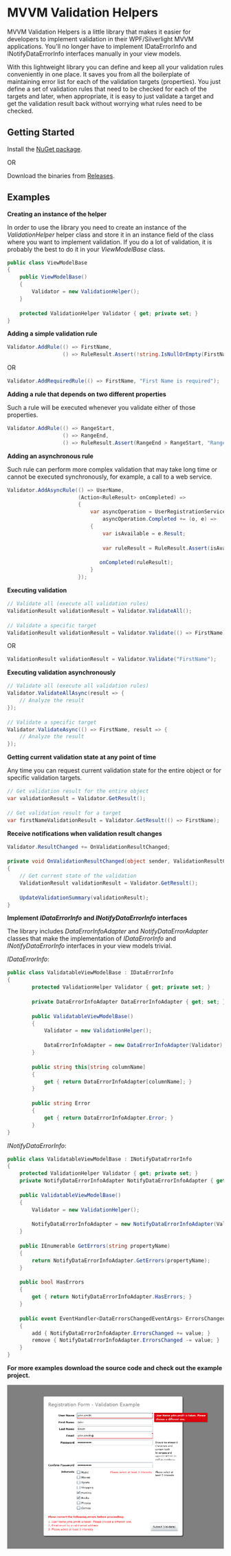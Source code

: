 # MVVM Validation Helpers
MVVM Validation Helpers is a little library that makes it easier for developers to implement validation in their WPF/Silverlight MVVM applications. You'll no longer have to implement IDataErrorInfo and INotifyDataErrorInfo interfaces manually in your view models. 

With this lightweight library you can define and keep all your validation rules conveniently in one place. It saves you from all the boilerplate of maintaining error list for each of the validation targets (properties). You just define a set of validation rules that need to be checked for each of the targets and later, when appropriate, it is easy to just validate a target and get the validation result back without worrying what rules need to be checked.

## Getting Started
Install the [NuGet package](https://www.nuget.org/packages/MvvmValidation).

OR

Download the binaries from [Releases](https://github.com/pglazkov/MvvmValidation/releases).

## Examples
**Creating an instance of the helper**

In order to use the library you need to create an instance of the _ValidationHelper_ helper class and store it in an instance field of the class where you want to implement validation. 
If you do a lot of validation, it is probably the best to do it in your _ViewModelBase_ class.
```cs
public class ViewModelBase
{
    public ViewModelBase()
    {
        Validator = new ValidationHelper();
    }
    
    protected ValidationHelper Validator { get; private set; }
}
```    
**Adding a simple validation rule**
```cs
Validator.AddRule(() => FirstName,
                  () => RuleResult.Assert(!string.IsNullOrEmpty(FirstName), "First Name is required"));
```
OR
```cs
Validator.AddRequiredRule(() => FirstName, "First Name is required");
```
**Adding a rule that depends on two different properties**

Such a rule will be executed whenever you validate either of those properties.
```cs
Validator.AddRule(() => RangeStart,
                  () => RangeEnd,
                  () => RuleResult.Assert(RangeEnd > RangeStart, "RangeEnd must be grater than RangeStart");
```
**Adding an asynchronous rule**

Such rule can perform more complex validation that may take long time or cannot be executed synchronously, for example, a call to a web service.
```cs
Validator.AddAsyncRule(() => UserName,
                       (Action<RuleResult> onCompleted) =>
                       {
                           var asyncOperation = UserRegistrationService.IsUserNameAvailable(UserName);
                               asyncOperation.Completed += (o, e) => 
                           {
                               var isAvailable = e.Result;

                               var ruleResult = RuleResult.Assert(isAvailable, string.Format("User Name {0} is taken. Please choose a different one.", UserName));

                              onCompleted(ruleResult);
                           }
                       });
```
**Executing validation**
```cs
// Validate all (execute all validation rules)
ValidationResult validationResult = Validator.ValidateAll();

// Validate a specific target
ValidationResult validationResult = Validator.Validate(() => FirstName);
```
OR
```cs
ValidationResult validationResult = Validator.Validate("FirstName");
```
**Executing validation asynchronously**
```cs
// Validate all (execute all validation rules)
Validator.ValidateAllAsync(result => {
    // Analyze the result
});

// Validate a specific target
Validator.ValidateAsync(() => FirstName, result => {
    // Analyze the result
});
```
**Getting current validation state at any point of time**

Any time you can request current validation state for the entire object or for specific validation targets.
```cs
// Get validation result for the entire object
var validationResult = Validator.GetResult();

// Get validation result for a target
var firstNameValidationResult = Validator.GetResult(() => FirstName);
```
**Receive notifications when validation result changes**
```cs
Validator.ResultChanged += OnValidationResultChanged;

private void OnValidationResultChanged(object sender, ValidationResultChangedEventArgs e)
{
    // Get current state of the validation
    ValidationResult validationResult = Validator.GetResult();

    UpdateValidationSummary(validationResult);
}
```
**Implement _IDataErrorInfo_ and _INotifyDataErrorInfo_ interfaces**

The library includes _DataErrorInfoAdapter_ and _NotifyDataErrorAdapter_ classes that make the implementation of _IDataErrorInfo_ and _INotifyDataErrorInfo_ interfaces in your view models trivial.

_IDataErrorInfo_:
```cs
public class ValidatableViewModelBase : IDataErrorInfo
{
        protected ValidationHelper Validator { get; private set; }

        private DataErrorInfoAdapter DataErrorInfoAdapter { get; set; }

        public ValidatableViewModelBase()
        {
            Validator = new ValidationHelper();

            DataErrorInfoAdapter = new DataErrorInfoAdapter(Validator);
        }

        public string this[string columnName]
        {
            get { return DataErrorInfoAdapter[columnName]; }
        }

        public string Error
        {
            get { return DataErrorInfoAdapter.Error; }
        }
}
```
_INotifyDataErrorInfo_:
```cs
public class ValidatableViewModelBase : INotifyDataErrorInfo
{
    protected ValidationHelper Validator { get; private set; }
    private NotifyDataErrorInfoAdapter NotifyDataErrorInfoAdapter { get; set; }

    public ValidatableViewModelBase()
    {
        Validator = new ValidationHelper();

        NotifyDataErrorInfoAdapter = new NotifyDataErrorInfoAdapter(Validator);
    }

    public IEnumerable GetErrors(string propertyName)
    {
        return NotifyDataErrorInfoAdapter.GetErrors(propertyName);
    }

    public bool HasErrors
    {
        get { return NotifyDataErrorInfoAdapter.HasErrors; }
    }

    public event EventHandler<DataErrorsChangedEventArgs> ErrorsChanged
    {
        add { NotifyDataErrorInfoAdapter.ErrorsChanged += value; }
        remove { NotifyDataErrorInfoAdapter.ErrorsChanged -= value; }
    }
}
```

**For more examples download the source code and check out the example project.**

![Sample UI Screenshot](/Examples/screenshot.png)
